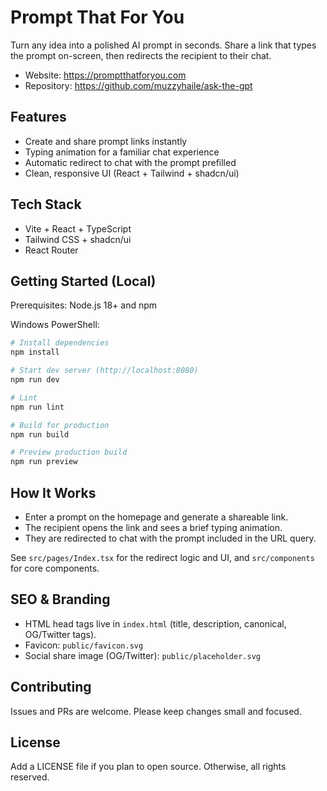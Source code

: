 # Prompt That For You

Turn any idea into a polished AI prompt in seconds. Share a link that types the prompt on-screen, then redirects the recipient to their chat.

- Website: https://promptthatforyou.com
- Repository: https://github.com/muzzyhaile/ask-the-gpt

## Features
- Create and share prompt links instantly
- Typing animation for a familiar chat experience
- Automatic redirect to chat with the prompt prefilled
- Clean, responsive UI (React + Tailwind + shadcn/ui)

## Tech Stack
- Vite + React + TypeScript
- Tailwind CSS + shadcn/ui
- React Router

## Getting Started (Local)
Prerequisites: Node.js 18+ and npm

Windows PowerShell:

```powershell
# Install dependencies
npm install

# Start dev server (http://localhost:8080)
npm run dev

# Lint
npm run lint

# Build for production
npm run build

# Preview production build
npm run preview
```

## How It Works
- Enter a prompt on the homepage and generate a shareable link.
- The recipient opens the link and sees a brief typing animation.
- They are redirected to chat with the prompt included in the URL query.

See `src/pages/Index.tsx` for the redirect logic and UI, and `src/components` for core components.

## SEO & Branding
- HTML head tags live in `index.html` (title, description, canonical, OG/Twitter tags).
- Favicon: `public/favicon.svg`
- Social share image (OG/Twitter): `public/placeholder.svg`

## Contributing
Issues and PRs are welcome. Please keep changes small and focused.

## License
Add a LICENSE file if you plan to open source. Otherwise, all rights reserved.
